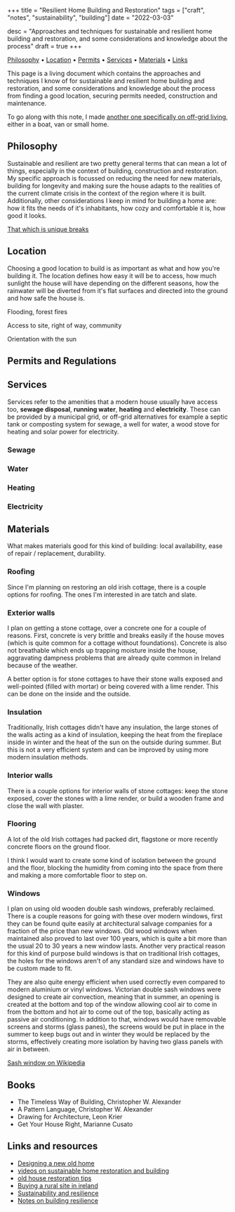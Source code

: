 +++
title = "Resilient Home Building and Restoration"
tags = ["craft", "notes", "sustainability", "building"]
date = "2022-03-03"

desc = "Approaches and techniques for sustainable and resilient home building and restoration, and some considerations and knowledge about the process"
draft = true
+++

<div class="table-of-contents">

[Philosophy](#philosophy) •
[Location](#location) •
[Permits](#permits-and-regulations) •
[Services](#services) •
[Materials](#materials) •
[Links](#links-and-resources)

</div>

This page is a living document which contains the approaches and techniques I know of for sustainable and resilient home building and restoration, and some considerations and knowledge about the process from finding a good location, securing permits needed, construction and maintenance.

To go along with this note, I made [another one specifically on off-grid living](/craft/off-grid-living/), either in a boat, van or small home.

## Philosophy

Sustainable and resilient are two pretty general terms that can mean a lot of things, especially in the context of building, construction and restoration. My specific approach is focussed on reducing the need for new materials, building for longevity and making sure the house adapts to the realities of the current climate crisis in the context of the region where it is built. Additionally, other considerations I keep in mind for building a home are: how it fits the needs of it's inhabitants, how cozy and comfortable it is, how good it looks.

[That which is unique breaks](https://simonsarris.substack.com/p/that-which-is-unique-breaks?s=r)

## Location

Choosing a good location to build is as important as what and how you're building it. The location defines how easy it will be to access, how much sunlight the house will have depending on the different seasons, how the rainwater will be diverted from it's flat surfaces and directed into the ground and how safe the house is.

Flooding, forest fires

Access to site, right of way, community

Orientation with the sun

## Permits and Regulations



## Services

Services refer to the amenities that a modern house usually have access too, **sewage disposal**, **running water**, **heating** and **electricity**. These can be provided by a municipal grid, or off-grid alternatives for example a septic tank or composting system for sewage, a well for water, a wood stove for heating and solar power for electricity.

### Sewage


### Water


### Heating


### Electricity


## Materials

What makes materials good for this kind of building: local availability, ease of repair / replacement, durability.

### Roofing

Since I'm planning on restoring an old irish cottage, there is a couple options for roofing. The ones I'm interested in are tatch and slate.

### Exterior walls

I plan on getting a stone cottage, over a concrete one for a couple of reasons. First, concrete is very brittle and breaks easily if the house moves (which is quite common for a cottage without foundations). Concrete is also not breathable which ends up trapping moisture inside the house, aggravating dampness problems that are already quite common in Ireland because of the weather.

A better option is for stone cottages to have their stone walls exposed and well-pointed (filled with mortar) or being covered with a lime render. This can be done on the inside and the outside.

### Insulation

Traditionally, Irish cottages didn't have any insulation, the large stones of the walls acting as a kind of insulation, keeping the heat from the fireplace inside in winter and the heat of the sun on the outside during summer. But this is not a very efficient system and can be improved by using more modern insulation methods.

### Interior walls

There is a couple options for interior walls of stone cottages: keep the stone exposed, cover the stones with a lime render, or build a wooden frame and close the wall with plaster.

### Flooring

A lot of the old Irish cottages had packed dirt, flagstone or more recently concrete floors on the ground floor.

I think I would want to create some kind of isolation between the ground and the floor, blocking the humidity from coming into the space from there and making a more comfortable floor to step on.

### Windows

I plan on using old wooden double sash windows, preferably reclaimed. There is a couple reasons for going with these over modern windows, first they can be found quite easily at architectural salvage companies for a fraction of the price than new windows. Old wood windows when maintained also proved to last over 100 years, which is quite a bit more than the usual 20 to 30 years a new window lasts. Another very practical reason for this kind of purpose build windows is that on traditional Irish cottages, the holes for the windows aren't of any standard size and windows have to be custom made to fit.

They are also quite energy efficient when used correctly even compared to modern aluminium or vinyl windows. Victorian double sash windows were designed to create air convection, meaning that in summer, an opening is created at the bottom and top of the window allowing cool air to come in from the bottom and hot air to come out of the top, basically acting as passive air conditioning. In addition to that, windows would have removable screens and storms (glass panes), the screens would be put in place in the summer to keep bugs out and in winter they would be replaced by the storms, effectively creating more isolation by having two glass panels with air in between.

[Sash window on Wikipedia](https://en.wikipedia.org/wiki/Sash_window)

## Books

- The Timeless Way of Building, Christopher W. Alexander
- A Pattern Language, Christopher W. Alexander
- Drawing for Architecture, Leon Krier
- Get Your House Right, Marianne Cusato

## Links and resources

- [Designing a new old home](https://simonsarris.medium.com/designing-a-new-old-home-part-1-cf298b58ed41)
- [videos on sustainable home restoration and building](https://faircompanies.com/)
- [old house restoration tips](https://www.oldhouseonline.com/repairs-and-how-to/35-tips-for-restoring-old-houses/)
- [Buying a rural site in ireland](https://www.youtube.com/watch?v=NpVDHoVAI4g)
- [Sustainability and resilience](https://www.deltechomes.com/resilient-homes-part-two-sustainability-is-resilient/)
- [Notes on building resilience](https://www.echotape.com/blog/why-building-resilience-is-the-future-of-sustainable-building/)
